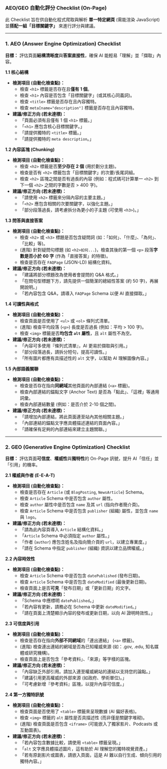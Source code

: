 ### AEO/GEO 自動化評分 Checklist (On-Page)

此 Checklist 旨在供自動化程式爬取與解析 **單一特定網頁** (需能渲染 JavaScript) 並**搭配一組「目標關鍵字」** 來進行評分與建議。

---

### 1. AEO (Answer Engine Optimization) Checklist
**目標：** 評估頁面**結構清晰度**與**答案直接性**，確保 AI 能輕易「理解」並「擷取」內容。

**1.1 核心結構**
* **檢測項目 (自動化檢查點)：**
    * 檢查 `<h1>` 標籤是否存在且**僅有 1 個**。
    * 檢查 `<h1>` 內容是否包含「目標關鍵字」(或其核心同義詞)。
    * 檢查 `<title>` 標籤是否存在且內容獨特。
    * 檢查 `meta[name="description"]` 標籤是否存在且內容獨特。
* **建議/修正方向 (若未達標)：**
    * 「頁面必須有且僅有 1 個 `<h1>` 標籤。」
    * 「`<h1>` 應包含核心目標關鍵字。」
    * 「請提供獨特的 `<title>` 標籤。」
    * 「請提供獨特的 `meta description`。」

**1.2 內容區塊 (Chunking)**
* **檢測項目 (自動化檢查點)：**
    * 檢查 `<h2>` 標籤是否**至少存在 2 個** (用於劃分主題)。
    * 檢查是否有 `<h2>` 標籤包含「目標關鍵字」的次要/長尾詞組。
    * 檢查 `<h2>` 區塊之間是否有過長的內容 (例如：程式碼可計算單一 `<h2>` 到下一個 `<h2>` 之間的字數是否 > 400 字)。
* **建議/修正方向 (若未達標)：**
    * 「請使用 `<h2>` 標籤來分隔內容的主要主題。」
    * 「`<h2>` 應包含相關的次要關鍵字，以強化主題。」
    * 「部分段落過長，請考慮拆分為更小的子主題 (可使用 `<h3>`)。」

**1.3 問答與直接答案**
* **檢測項目 (自動化檢查點)：**
    * 檢查 `<h2>` 或 `<h3>` 標題是否包含疑問詞 (如：「如何」、「什麼」、「為何」、「比較」等)。
    * (進階) 針對疑問句標題 (如 `<h2>如何...`)，檢查其後的第一個 `<p>` 段落**字數是否小於 60 字** (作為「直接答案」的特徵)。
    * 檢查是否存在 `FAQPage` (JSON-LD) 結構化資料。
* **建議/修正方向 (若未達標)：**
    * 「建議將部分標題改為使用者會提問的 Q&A 格式。」
    * 「在問句型標題下方，請先提供一個簡潔的總結性答案 (約 50 字)，再展開說明。」
    * 「若內容包含 Q&A，請導入 `FAQPage` Schema 以便 AI 直接擷取。」

**1.4 可讀性與格式**
* **檢測項目 (自動化檢查點)：**
    * 檢查頁面是否使用了 `<ul>` 或 `<ol>` 條列式清單。
    * (進階) 檢查平均段落 (`<p>`) 長度是否過長 (例如：平均 > 100 字)。
    * 檢查 `<img>` 標籤是否**均包含 `alt` 屬性**，且 `alt` 屬性不為空。
* **建議/修正方向 (若未達標)：**
    * 「內容可多使用『條列式清單』，AI 更易於擷取與引用。」
    * 「部分段落過長，請拆分短句，提高可讀性。」
    * 「所有圖片都應有具描述性的 `alt` 文字，以幫助 AI 理解圖像內容。」

**1.5 內部語義關聯**
* **檢測項目 (自動化檢查點)：**
    * 檢查是否存在指向**同網域**其他頁面的內部連結 (`<a>` 標籤)。
    * 檢查內部連結的錨點文字 (Anchor Text) 是否為「點此」、「這裡」等通用詞彙。
    * 檢查內部連結數量 (例如：是否介於 2-10 個之間)。
* **建議/修正方向 (若未達標)：**
    * 「請增加內部連結，將此頁面連至站內其他相關主題。」
    * 「內部連結的錨點文字應具體描述連結的頁面內容。」
    * 「請確保有足夠的內部連結來建立主題關聯。」

---

### 2. GEO (Generative Engine Optimization) Checklist
**目標：** 評估頁面**可信度**、**權威性**與**獨特性**的 On-Page 訊號，提升 AI「信任」並「引用」的機率。

**2.1 權威與作者 (E-E-A-T)**
* **檢測項目 (自動化檢查點)：**
    * 檢查是否存在 `Article` (或 `BlogPosting`, `NewsArticle`) Schema。
    * 檢查 `Article` Schema 中是否包含 `author` 屬性。
    * 檢查 `author` 屬性中是否包含 `name` 及其 `url` (指向作者簡介頁)。
    * 檢查 `Article` Schema 中是否包含 `publisher` (組織) 屬性，並包含 `name` 與 `logo`。
* **建議/修正方向 (若未達標)：**
    * 「請為此內容頁導入 `Article` 結構化資料。」
    * 「`Article` Schema 中必須指定 `author` 屬性。」
    * 「作者 (`author`) 應包含姓名及指向簡介頁的 `url`，以建立專業度。」
    * 「請在 Schema 中指定 `publisher` (組織) 資訊以建立品牌權威。」

**2.2 內容時效性**
* **檢測項目 (自動化檢查點)：**
    * 檢查 `Article` Schema 中是否包含 `datePublished` (發布日期)。
    * 檢查 `Article` Schema 中是否包含 `dateModified` (最後更新日期)。
    * 檢查頁面上是否**可見**「發布日期」或「更新日期」的文字。
* **建議/修正方向 (若未達標)：**
    * 「Schema 中應標明 `datePublished`。」
    * 「若內容有更新，請務必在 Schema 中更新 `dateModified`。」
    * 「請在頁面上清楚顯示內容的發布或更新日期，以向 AI 證明時效性。」

**2.3 可信度與引用**
* **檢測項目 (自動化檢查點)：**
    * 檢查是否存在指向**外部不同網域**的「連出連結」 (`<a>` 標籤)。
    * (進階) 檢查連出連結的網域是否為已知權威來源 (如：.gov, .edu, 知名媒體或研究機構)。
    * 檢查頁面上是否包含「參考資料」、「來源」等字樣的區塊。
* **建議/修正方向 (若未達標)：**
    * 「內容缺乏外部引用。請加入連至權威網站的連結以支持您的論點。」
    * 「建議引用更高權威的外部來源 (如政府、學術單位)。」
    * 「可考慮新增『參考資料』區塊，以提升內容可信度。」

**2.4 第一方獨特訊號**
* **檢測項目 (自動化檢查點)：**
    * 檢查頁面是否使用了 `<table>` 標籤來呈現數據 (AI 偏好表格)。
    * 檢查 `<img>` 標籤的 `alt` 屬性是否具描述性 (而非僅是關鍵字堆砌)。
    * (進階) 檢查頁面是否包含 `<iframe>` (可能嵌入了獨家影片、Podcasts 或互動圖表)。
* **建議/修正方向 (若未達標)：**
    * 「若內容包含數據比較，請使用 `<table>` 標籤呈現。」
    * 「`alt` 文字應具體描述圖片，這有助於 AI 理解您的獨特視覺資產。」
    * 「若有原創影片或圖表，請嵌入頁面，這是 AI 難以自行生成、傾向引用的獨特內容。」